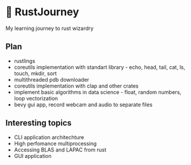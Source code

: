 # 🦀 RustJourney
My learning journey to rust wizardry

## Plan

- rustlings
- coreutils implementation with standart library - echo, head, tail, cat, ls, touch, mkdir, sort
- multithreaded pdb downloader
- coreutils implementation with clap and other crates
- implement basic algorithms in data science - float, random numbers, loop vectorization
- bevy gui app, record webcam and audio to separate files

## Interesting topics

- CLI application architechture
- High perfomance multiprocessing
- Accessing BLAS and LAPAC from rust
- GUI application
